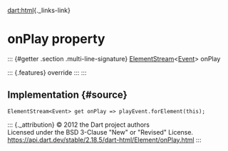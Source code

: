 [dart:html](../../dart-html/dart-html-library){._links-link}

onPlay property
===============

::: {#getter .section .multi-line-signature}
[ElementStream](../elementstream-class)\<[Event](../event-class)\>
onPlay

::: {.features}
override
:::
:::

Implementation {#source}
--------------

``` {.language-dart data-language="dart"}
ElementStream<Event> get onPlay => playEvent.forElement(this);
```

::: {._attribution}
© 2012 the Dart project authors\
Licensed under the BSD 3-Clause \"New\" or \"Revised\" License.\
<https://api.dart.dev/stable/2.18.5/dart-html/Element/onPlay.html>
:::
